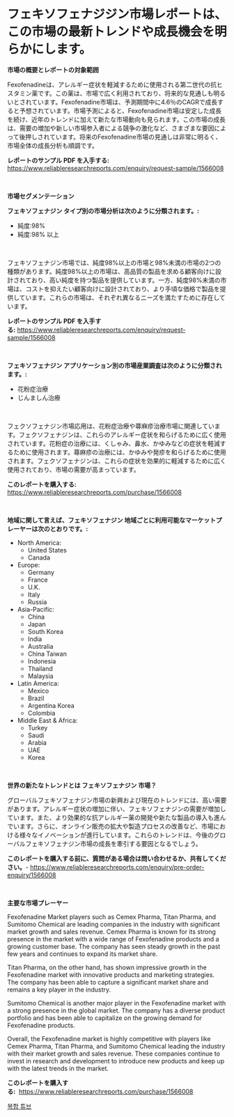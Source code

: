 <p><h1>フェキソフェナジジン市場レポートは、この市場の最新トレンドや成長機会を明らかにします。</h1></p><p><strong>市場の概要とレポートの対象範囲</strong></p>
<p><p>Fexofenadineは、アレルギー症状を軽減するために使用される第二世代の抗ヒスタミン薬です。この薬は、市場で広く利用されており、将来的な見通しも明るいとされています。Fexofenadine市場は、予測期間中に4.6％のCAGRで成長すると予想されています。市場予測によると、Fexofenadine市場は安定した成長を続け、近年のトレンドに加えて新たな市場動向も見られます。この市場の成長は、需要の増加や新しい市場参入者による競争の激化など、さまざまな要因によって後押しされています。将来のFexofenadine市場の見通しは非常に明るく、市場全体の成長分析も順調です。</p></p>
<p><strong>レポートのサンプル PDF を入手する:</strong> <a href="https://www.reliableresearchreports.com/enquiry/request-sample/1566008">https://www.reliableresearchreports.com/enquiry/request-sample/1566008</a></p>
<p>&nbsp;</p>
<p><strong>市場セグメンテーション</strong></p>
<p><strong>フェキソフェナジン タイプ別の市場分析は次のように分類されます。:</strong></p>
<p><ul><li>純度:98%</li><li>純度:98% 以上</li></ul></p>
<p>&nbsp;</p>
<p><p>フェキソフェナジン市場では、純度98%以上の市場と98%未満の市場の2つの種類があります。純度98%以上の市場は、高品質の製品を求める顧客向けに設計されており、高い純度を持つ製品を提供しています。一方、純度98%未満の市場は、コストを抑えたい顧客向けに設計されており、より手頃な価格で製品を提供しています。これらの市場は、それぞれ異なるニーズを満たすために存在しています。</p></p>
<p><strong>レポートのサンプル PDF を入手する:</strong>&nbsp;<a href="https://www.reliableresearchreports.com/enquiry/request-sample/1566008">https://www.reliableresearchreports.com/enquiry/request-sample/1566008</a></p>
<p>&nbsp;</p>
<p><strong> フェキソフェナジン アプリケーション別の市場産業調査は次のように分類されます。:</strong></p>
<p><ul><li>花粉症治療</li><li>じんましん治療</li></ul></p>
<p>&nbsp;</p>
<p><p>フェクソフェナジン市場応用は、花粉症治療や蕁麻疹治療市場に関連しています。フェクソフェナジンは、これらのアレルギー症状を和らげるために広く使用されています。花粉症の治療には、くしゃみ、鼻水、かゆみなどの症状を軽減するために使用されます。蕁麻疹の治療には、かゆみや発疹を和らげるために使用されます。フェクソフェナジンは、これらの症状を効果的に軽減するために広く使用されており、市場の需要が高まっています。</p></p>
<p><strong>このレポートを購入する:</strong>&nbsp; <a href="https://www.reliableresearchreports.com/purchase/1566008">https://www.reliableresearchreports.com/purchase/1566008</a></p>
<p>&nbsp;</p>
<p><strong>地域に関して言えば、フェキソフェナジン 地域ごとに利用可能なマーケットプレーヤーは次のとおりです。:</strong></p>
<p><ul>
    <li>
        North America:
        <ul>
            <li>United States</li>
            <li>Canada</li>
        </ul>
    </li>
    <li>
        Europe:
        <ul>
            <li>Germany</li>
            <li>France</li>
            <li>U.K.</li>
            <li>Italy</li>
            <li>Russia</li>
        </ul>
    </li>
    <li>
        Asia-Pacific:
        <ul>
            <li>China</li>
            <li>Japan</li>
            <li>South Korea</li>
            <li>India</li>
            <li>Australia</li>
            <li>China Taiwan</li>
            <li>Indonesia</li>
            <li>Thailand</li>
            <li>Malaysia</li>
        </ul>
    </li>
    <li>
        Latin America:
        <ul>
            <li>Mexico</li>
            <li>Brazil</li>
            <li>Argentina Korea</li>
            <li>Colombia</li>
        </ul>
    </li>
    <li>
        Middle East & Africa:
        <ul>
            <li>Turkey</li>
            <li>Saudi</li>
            <li>Arabia</li>
            <li>UAE</li>
            <li>Korea</li>
        </ul>
    </li>
    </ul></p>
<p>&nbsp;</p>
<p><strong>世界の新たなトレンドとは フェキソフェナジン 市場？</strong></p>
<p><p>グローバルフェキソフェナジン市場の新興および現在のトレンドには、高い需要があります。アレルギー症状の増加に伴い、フェキソフェナジンの需要が増加しています。また、より効果的な抗アレルギー薬の開発や新たな製品の導入も進んでいます。さらに、オンライン販売の拡大や製造プロセスの改善など、市場における様々なイノベーションが進行しています。これらのトレンドは、今後のグローバルフェキソフェナジン市場の成長を牽引する要因となるでしょう。</p></p>
<p><strong>このレポートを購入する前に、質問がある場合は問い合わせるか、共有してください。</strong>- <a href="https://www.reliableresearchreports.com/enquiry/pre-order-enquiry/1566008">https://www.reliableresearchreports.com/enquiry/pre-order-enquiry/1566008</a></p>
<p>&nbsp;</p>
<p><strong>主要な市場プレーヤー</strong></p>
<p><p>Fexofenadine Market players such as Cemex Pharma, Titan Pharma, and Sumitomo Chemical are leading companies in the industry with significant market growth and sales revenue. Cemex Pharma is known for its strong presence in the market with a wide range of Fexofenadine products and a growing customer base. The company has seen steady growth in the past few years and continues to expand its market share.</p><p>Titan Pharma, on the other hand, has shown impressive growth in the Fexofenadine market with innovative products and marketing strategies. The company has been able to capture a significant market share and remains a key player in the industry.</p><p>Sumitomo Chemical is another major player in the Fexofenadine market with a strong presence in the global market. The company has a diverse product portfolio and has been able to capitalize on the growing demand for Fexofenadine products.</p><p>Overall, the Fexofenadine market is highly competitive with players like Cemex Pharma, Titan Pharma, and Sumitomo Chemical leading the industry with their market growth and sales revenue. These companies continue to invest in research and development to introduce new products and keep up with the latest trends in the market.</p></p>
<p><strong>このレポートを購入する:</strong>&nbsp;&nbsp;<a href="https://www.reliableresearchreports.com/purchase/1566008">https://www.reliableresearchreports.com/purchase/1566008</a></p>
<p><p><a href="https://github.com/qpfbabw35734906/Market-Research-Report-List-1/blob/main/77187355319.md">복합 튜브</a></p></p>